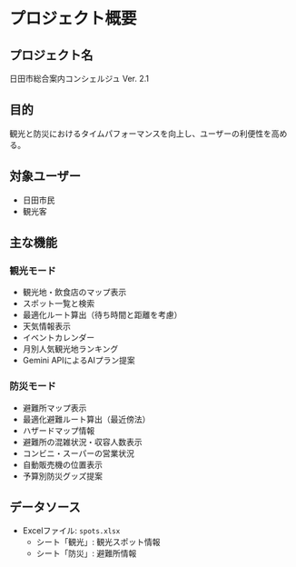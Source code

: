 # プロジェクト概要

## プロジェクト名
日田市総合案内コンシェルジュ Ver. 2.1

## 目的
観光と防災におけるタイムパフォーマンスを向上し、ユーザーの利便性を高める。

## 対象ユーザー
- 日田市民
- 観光客

## 主な機能

### 観光モード
- 観光地・飲食店のマップ表示
- スポット一覧と検索
- 最適化ルート算出（待ち時間と距離を考慮）
- 天気情報表示
- イベントカレンダー
- 月別人気観光地ランキング
- Gemini APIによるAIプラン提案

### 防災モード
- 避難所マップ表示
- 最適化避難ルート算出（最近傍法）
- ハザードマップ情報
- 避難所の混雑状況・収容人数表示
- コンビニ・スーパーの営業状況
- 自動販売機の位置表示
- 予算別防災グッズ提案

## データソース
- Excelファイル: `spots.xlsx`
  - シート「観光」: 観光スポット情報
  - シート「防災」: 避難所情報

